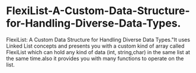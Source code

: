 # FlexiList-A-Custom-Data-Structure-for-Handling-Diverse-Data-Types.
FlexiList: A Custom Data Structure for Handling Diverse Data Types."It uses Linked List concepts and presents you with a custom kind of array called FlexiList which can hold any kind of data (int, string,char) in the same list at the same time.also it provides you with many functions to operate on the list.
